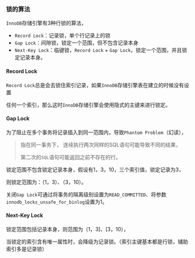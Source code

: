 ### 锁的算法

`InnoDB`存储引擎有3种行锁的算法，

* `Record Lock`：记录锁，单个行记录上的锁
* `Gap Lock`：间隙锁，锁定一个范围，但不包含记录本身
* `Next-Key Lock`：临键锁，`Record Lock` + `Gap Lock`，锁定一个范围，并且锁定记录本身。



#### Record Lock

`Record Lock`总是会去锁住索引记录，如果`InnoDB`存储引擎表在建立的时候没有设置

任何一个索引，那么这时`InnoDB`存储引擎会使用隐式的主键来进行锁定。



#### Gap Lock

为了阻止在多个事务将记录插入到同一范围内，导致`Phantom Problem`（幻读），

> 指在同一事务下， 连续执行两次同样的SQL语句可能导致不同的结果，
>
> 第二次的`SQL`语句可能返回之前不存在的行。

锁定范围不包含锁定记录本身，假设有1，3，10，三个索引值，锁定记录为3，

则锁定范围为：（1，3）、（3，10）。

关闭`Gap Lock`可通过将事务的隔离级别设置为`READ_COMMITTED`、将参数`innodb_locks_unsafe_for_binlog`设置为1。



#### Next-Key Lock

锁定范围包括记录本身，则范围为（1，3]、[3，10），

当锁定的索引含有唯一属性时，会降级为记录锁。（索引主键基本都是行锁，辅助索引多是记录锁）